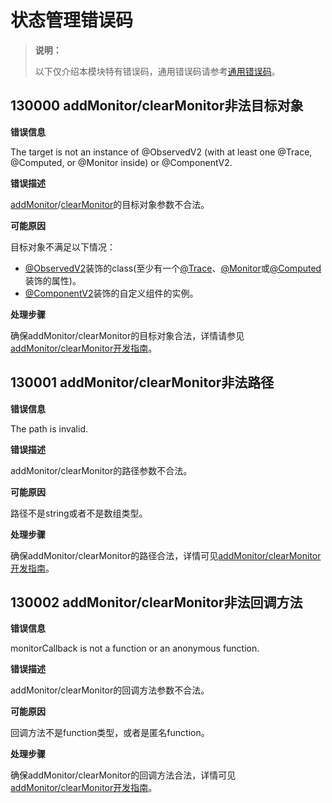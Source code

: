 # 状态管理错误码

> **说明：**
>
> 以下仅介绍本模块特有错误码，通用错误码请参考[通用错误码](../errorcode-universal.md)。

## 130000 addMonitor/clearMonitor非法目标对象

**错误信息**

The target is not an instance of @ObservedV2 (with at least one @Trace, @Computed, or @Monitor inside) or @ComponentV2.

**错误描述**

[addMonitor](./js-apis-StateManagement.md#addmonitor20)/[clearMonitor](./js-apis-StateManagement.md#clearmonitor20)的目标对象参数不合法。

**可能原因**

目标对象不满足以下情况：
- [\@ObservedV2](../../ui/state-management/arkts-new-observedV2-and-trace.md)装饰的class(至少有一个[\@Trace](../../ui/state-management/arkts-new-observedV2-and-trace.md)、[\@Monitor](../../ui/state-management/arkts-new-monitor.md)或[\@Computed](../../ui/state-management/arkts-new-Computed.md)装饰的属性)。
- [\@ComponentV2](../../ui/state-management/arkts-new-componentV2.md)装饰的自定义组件的实例。

**处理步骤**

确保addMonitor/clearMonitor的目标对象合法，详情请参见[addMonitor/clearMonitor开发指南](../../ui/state-management/arkts-new-addMonitor-clearMonitor.md#限制条件)。

## 130001 addMonitor/clearMonitor非法路径

**错误信息**

The path is invalid.

**错误描述**

addMonitor/clearMonitor的路径参数不合法。

**可能原因**

路径不是string或者不是数组类型。

**处理步骤**

确保addMonitor/clearMonitor的路径合法，详情可见[addMonitor/clearMonitor开发指南](../../ui/state-management/arkts-new-addMonitor-clearMonitor.md#限制条件)。

## 130002 addMonitor/clearMonitor非法回调方法

**错误信息**

monitorCallback is not a function or an anonymous function.

**错误描述**

addMonitor/clearMonitor的回调方法参数不合法。

**可能原因**

回调方法不是function类型，或者是匿名function。

**处理步骤**

确保addMonitor/clearMonitor的回调方法合法，详情可见[addMonitor/clearMonitor开发指南](../../ui/state-management/arkts-new-addMonitor-clearMonitor.md#限制条件)。